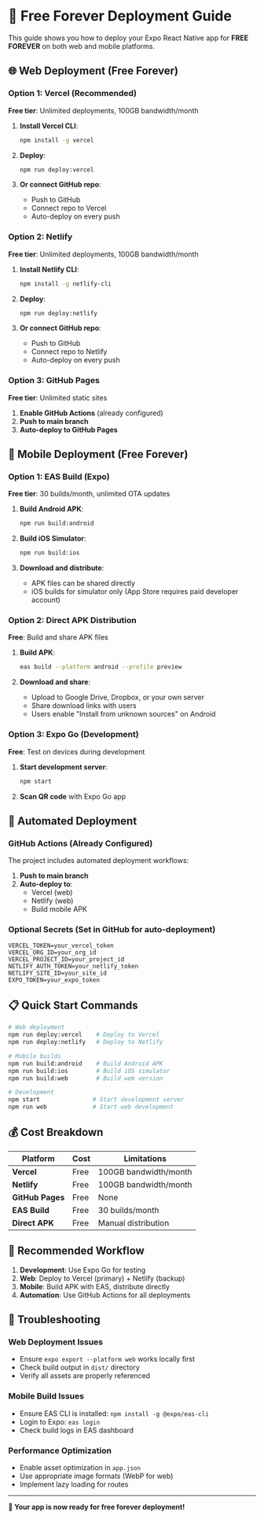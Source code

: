 # 🚀 Free Forever Deployment Guide

This guide shows you how to deploy your Expo React Native app for **FREE FOREVER** on both web and mobile platforms.

## 🌐 Web Deployment (Free Forever)

### Option 1: Vercel (Recommended)
**Free tier**: Unlimited deployments, 100GB bandwidth/month

1. **Install Vercel CLI**:
   ```bash
   npm install -g vercel
   ```

2. **Deploy**:
   ```bash
   npm run deploy:vercel
   ```

3. **Or connect GitHub repo**:
   - Push to GitHub
   - Connect repo to Vercel
   - Auto-deploy on every push

### Option 2: Netlify
**Free tier**: Unlimited deployments, 100GB bandwidth/month

1. **Install Netlify CLI**:
   ```bash
   npm install -g netlify-cli
   ```

2. **Deploy**:
   ```bash
   npm run deploy:netlify
   ```

3. **Or connect GitHub repo**:
   - Push to GitHub
   - Connect repo to Netlify
   - Auto-deploy on every push

### Option 3: GitHub Pages
**Free tier**: Unlimited static sites

1. **Enable GitHub Actions** (already configured)
2. **Push to main branch**
3. **Auto-deploy to GitHub Pages**

## 📱 Mobile Deployment (Free Forever)

### Option 1: EAS Build (Expo)
**Free tier**: 30 builds/month, unlimited OTA updates

1. **Build Android APK**:
   ```bash
   npm run build:android
   ```

2. **Build iOS Simulator**:
   ```bash
   npm run build:ios
   ```

3. **Download and distribute**:
   - APK files can be shared directly
   - iOS builds for simulator only (App Store requires paid developer account)

### Option 2: Direct APK Distribution
**Free**: Build and share APK files

1. **Build APK**:
   ```bash
   eas build --platform android --profile preview
   ```

2. **Download and share**:
   - Upload to Google Drive, Dropbox, or your own server
   - Share download links with users
   - Users enable "Install from unknown sources" on Android

### Option 3: Expo Go (Development)
**Free**: Test on devices during development

1. **Start development server**:
   ```bash
   npm start
   ```

2. **Scan QR code** with Expo Go app

## 🔄 Automated Deployment

### GitHub Actions (Already Configured)
The project includes automated deployment workflows:

1. **Push to main branch**
2. **Auto-deploy to**:
   - Vercel (web)
   - Netlify (web)
   - Build mobile APK

### Optional Secrets (Set in GitHub for auto-deployment)
```
VERCEL_TOKEN=your_vercel_token
VERCEL_ORG_ID=your_org_id
VERCEL_PROJECT_ID=your_project_id
NETLIFY_AUTH_TOKEN=your_netlify_token
NETLIFY_SITE_ID=your_site_id
EXPO_TOKEN=your_expo_token
```

## 📋 Quick Start Commands

```bash
# Web deployment
npm run deploy:vercel    # Deploy to Vercel
npm run deploy:netlify   # Deploy to Netlify

# Mobile builds
npm run build:android    # Build Android APK
npm run build:ios        # Build iOS simulator
npm run build:web        # Build web version

# Development
npm start               # Start development server
npm run web             # Start web development
```

## 💰 Cost Breakdown

| Platform | Cost | Limitations |
|----------|------|-------------|
| **Vercel** | Free | 100GB bandwidth/month |
| **Netlify** | Free | 100GB bandwidth/month |
| **GitHub Pages** | Free | None |
| **EAS Build** | Free | 30 builds/month |
| **Direct APK** | Free | Manual distribution |

## 🎯 Recommended Workflow

1. **Development**: Use Expo Go for testing
2. **Web**: Deploy to Vercel (primary) + Netlify (backup)
3. **Mobile**: Build APK with EAS, distribute directly
4. **Automation**: Use GitHub Actions for all deployments

## 🔧 Troubleshooting

### Web Deployment Issues
- Ensure `expo export --platform web` works locally first
- Check build output in `dist/` directory
- Verify all assets are properly referenced

### Mobile Build Issues
- Ensure EAS CLI is installed: `npm install -g @expo/eas-cli`
- Login to Expo: `eas login`
- Check build logs in EAS dashboard

### Performance Optimization
- Enable asset optimization in `app.json`
- Use appropriate image formats (WebP for web)
- Implement lazy loading for routes

---

**🎉 Your app is now ready for free forever deployment!** 